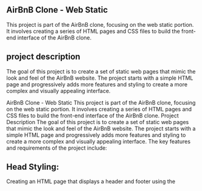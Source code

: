 ## AirBnB Clone - Web Static
This project is part of the AirBnB clone, focusing on the web static portion.
It involves creating a series of HTML pages and CSS files to build the front-end interface of the AirBnB clone.

## project description 
The goal of this project is to create a set of static web pages that mimic the look and feel of the AirBnB website. The project starts with a simple HTML page and progressively adds more features and styling to create a more complex and visually appealing interface.

AirBnB Clone - Web Static
This project is part of the AirBnB clone, focusing on the web static portion. It involves creating a series of HTML pages and CSS files to build the front-end interface of the AirBnB clone.
Project Description
The goal of this project is to create a set of static web pages that mimic the look and feel of the AirBnB website. The project starts with a simple HTML page and progressively adds more features and styling to create a more complex and visually appealing interface.
The key features and requirements of the project include:

## Head Styling:
Creating an HTML page that displays a header and footer using the <style> tag in the <head> section.
## CSS Files:
Creating an HTML page that displays a header and footer using separate CSS files.
## Zoning: 
Creating an HTML page that displays a header and footer using CSS files, with specific styles for the common, header, and footer elements.
## Search:
Creating an HTML page that displays a header, footer, and a filters box with a search button.
## More Filters:
Adding location and amenities filters to the previous page, with dropdown functionality.
## Hover Effect:
Adding a hover effect to the location and amenities filters, displaying a contextual dropdown.
Display Results: Adding a "Places" section to the previous page, displaying a list of places.
## More Details:
Adding more details to the "Places" section, including price, information, and user details.

Each step of the project builds upon the previous one, allowing the user to see the progression of the web static development process.
Technologies Used

HTML
CSS
Flexbox
Box model
Positioning
Responsive design

## Project Structure

web_static/
├── 0-index.html
├── 1-index.html
├── 2-index.html
├── 2-common.css
├── 2-header.css
├── 2-footer.css
├── 3-index.html
├── 3-common.css
├── 3-header.css
├── 3-footer.css
├── images/
├── 4-index.html
├── 4-common.css
├── 4-filters.css
├── 5-index.html
├── 5-filters.css
├── 6-index.html
├── 6-filters.css
├── 7-index.html
├── 7-places.css
└── 8-index.html
└── 8-places.css

Each numbered directory (e.g., 1-index.html, 2-index.html) represents a specific step in the project, with the corresponding HTML and CSS files.


##usage 
To use the project, simply navigate to the appropriate directory and open the corresponding HTML file in a web browser.
For example, to view the final result of the project, open the 8-index.html file in a web browser.


## conclusion
This project is an excellent exercise in building a web static interface using HTML and CSS. It demonstrates the importance of incremental development, modular design, and responsive layout techniques. By working through the various steps, you'll gain a better understanding of web development principles and how to create visually appealing and functional web pages.
